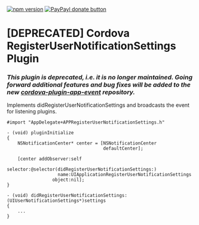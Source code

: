 
[![npm version](https://badge.fury.io/js/cordova-plugin-registerusernotificationsettings.svg)](http://badge.fury.io/js/cordova-plugin-registerusernotificationsettings)
[![PayPayl donate button](https://img.shields.io/badge/paypal-donate-yellow.svg)](https://www.paypal.com/cgi-bin/webscr?cmd=_s-xclick&hosted_button_id=L3HKQCD9UA35A "Donate once-off to this project using Paypal")

[DEPRECATED] Cordova RegisterUserNotificationSettings Plugin
============================================================

### _This plugin is deprecated, i.e. it is no longer maintained. Going forward additional features and bug fixes will be added to the new [cordova-plugin-app-event](https://github.com/katzer/cordova-plugin-app-event) repository._


Implements didRegisterUserNotificationSettings and broadcasts the event for listening plugins.

```obj-c
#import "AppDelegate+APPRegisterUserNotificationSettings.h"

- (void) pluginInitialize
{
    NSNotificationCenter* center = [NSNotificationCenter
                                    defaultCenter];

    [center addObserver:self
               selector:@selector(didRegisterUserNotificationSettings:)
                   name:UIApplicationRegisterUserNotificationSettings
                 object:nil];
}

- (void) didRegisterUserNotificationSettings:(UIUserNotificationSettings*)settings
{
    ...  
}
```
